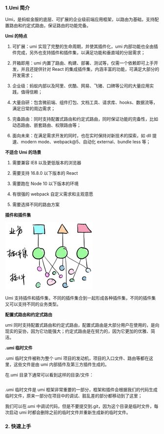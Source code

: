 ### 1.Umi 简介

Umi，是蚂蚁金服的底层、可扩展的企业级前端应用框架，以路由为基础，支持配置路由和约定式路由，保证路由的功能完备。

**Umi 的特点**

1. 可扩展：umi 实现了完整的生命周期，并使其插件化，umi 内部功能也全由插件完成，另外也支持插件和插件集，以满足功能和垂直域的分层需求；

2. 开箱即用：umi 内置了路由、构建、部署、测试等，仅需一个依赖即可上手开发，并且还提供针对 React 的集成插件集，内涵丰富的功能，可满足大部分的开发需求；

3. 企业级：蚂蚁内部以及阿里、优酷、网易、飞猪、口碑等公司的大量应用实践，值得信赖；

4. 大量自研：包含微前端、组件打包、文档工具、请求库、hooks、数据流等，满足日常的周边需求；

5. 完备路由：同时支持配置式路由和约定式路由，同时保证功能的完备性，比如动态路由、嵌套路由、权限路由等；

6. 面向未来：在满足需求开发的同时，也在实时保持对新技术的探索，如 dll 提速、modern mode、webpack@5、自动化 external、bundle less 等；

**不适合 Umi 的场景**

1. 需要兼容 IE8 以及更低版本的浏览器

2. 需要支持 16.8.0 以下版本的 React

3. 需要跑在 Node 10 以下版本的环境

4. 有很强的 webpack 自定义需求和主观意愿

5. 需要选择不同的路由方案

**插件和插件集**

<img src="./images/i1.png" alt="umi支持插件和插件集" style="zoom: 30%;">

Umi 支持插件和插件集，不同的插件集合到一起形成各种插件集，不同的插件集又可以支持不同的业务类型。

**配置式路由和约定式路由**

umi 同时支持配置式路由和约定式路由，配置式路由是大部分用户在使用的，是向现实的妥协，因为它功能强大；约定式路由是在努力的，因为它更加的优雅、简洁。

**.umi 临时文件**

.umi 临时文件被称为整个 umi 项目的发动机，项目的入口文件、路由等都在这里，这些文件是由 umi 内部插件及第三方插件生成的。

在.umi 目录下通常可以看到这样的目录/文件：

```markdown

```

.umi 临时文件是 umi 框架非常重要的一部分，框架和插件会根据我们的代码生成临时文件，原来一部分在项目中的调试、脏乱差的部分都移动到了这里；

我们可以在.umi 中调试代码，但是不要提交到.git，因为这个目录是临时文件，每次启动 umi 时都会删除之前的临时文件并重新生成新的临时文件。

### 2. 快速上手
